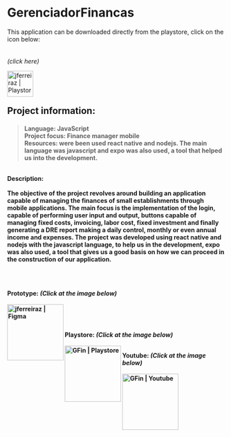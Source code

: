 # GerenciadorFinancas

This application can be downloaded directly from the playstore, click on the icon below:<br><br><br>
_(click here)_

[<img align="left" alt="jferreiraz | Playstore" width="60px" src="https://cdn-icons-png.flaticon.com/512/3128/3128279.png" />][playstore] <br><br><br>

<h2>Project information:</h2>
<h4>
 
>Language: JavaScript <br>
>Project focus: Finance manager mobile<br>
>Resources: were been used react native and nodejs. The main language was javascript and expo was also used, a tool that helped us into the development.

<br>
Description: <br><br>
The objective of the project revolves around building an application capable of managing the finances of small establishments through mobile applications. 
The main focus is the implementation of the login, capable of performing user input and output, buttons capable of managing fixed costs, invoicing, labor cost, fixed investment and finally generating a DRE report making a daily control, monthly or even annual income and expenses.
The project was developed using react native and nodejs with the javascript language, to help us in the development, expo was also used, a tool that gives us a good basis on how we can proceed in the construction of our application.

<br><br>  

Prototype: _(Click at the image below)_ 
<br><br> 
[<img align="left" alt="jferreiraz | Figma" width="130px" src="https://user-images.githubusercontent.com/106937501/197885159-5c03ae66-b51c-4146-b84f-fc7578c4d770.png" />][figma]

<br><br> 




Playstore: _(Click at the image below)_ 
<br><br> 
[<img align="left" alt="GFin | Playstore" width="130px" src="https://user-images.githubusercontent.com/106937501/207481939-4b65e3bd-1f78-43c3-9422-def6e04979ea.png" />][playstore]






Youtube: _(Click at the image below)_ 
<br><br> 
[<img align="left" alt="GFin | Youtube" width="130px" src="https://user-images.githubusercontent.com/106937501/207482489-eaa87752-d060-4e21-b480-b4ed8884a52e.png" />][youtube]

 </h4>
 
 
 
 
 
 
 
[figma]: https://www.figma.com/file/wykbMX8h6bLKc4b8am5yn0/Desgine-APP?node-id=0%3A1

[playstore]: https://play.google.com/store/apps/details?id=com.gerenciador.financeiro

[youtube]: https://www.youtube.com/watch?v=6pMfZyNZaOs&t=1s
